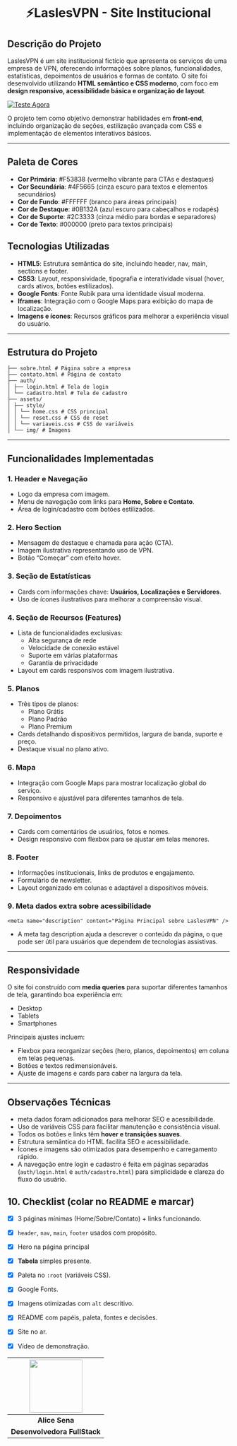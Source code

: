 <div align="center">

# ⚡LaslesVPN - Site Institucional

</div>

## Descrição do Projeto
LaslesVPN é um site institucional fictício que apresenta os serviços de uma empresa de VPN, oferecendo informações sobre planos, funcionalidades, estatísticas, depoimentos de usuários e formas de contato. O site foi desenvolvido utilizando **HTML semântico e CSS moderno**, com foco em **design responsivo, acessibilidade básica e organização de layout**.

[![Teste Agora](https://i.imgur.com/NjMHH9O.png)](https://alicessena.github.io/landingPageLaslesVPN/)

O projeto tem como objetivo demonstrar habilidades em **front-end**, incluindo organização de seções, estilização avançada com CSS e implementação de elementos interativos básicos.

---

## Paleta de Cores
- **Cor Primária**: #F53838 (vermelho vibrante para CTAs e destaques)
- **Cor Secundária**: #4F5665 (cinza escuro para textos e elementos secundários)
- **Cor de Fundo**: #FFFFFF (branco para áreas principais)
- **Cor de Destaque**: #0B132A (azul escuro para cabeçalhos e rodapés)
- **Cor de Suporte**: #2C3333 (cinza médio para bordas e separadores)
- **Cor de Texto**: #000000 (preto para textos principais)

## Tecnologias Utilizadas

- **HTML5**: Estrutura semântica do site, incluindo header, nav, main, sections e footer.
- **CSS3**: Layout, responsividade, tipografia e interatividade visual (hover, cards ativos, botões estilizados).
- **Google Fonts**: Fonte Rubik para uma identidade visual moderna.
- **Iframes**: Integração com o Google Maps para exibição do mapa de localização.
- **Imagens e ícones**: Recursos gráficos para melhorar a experiência visual do usuário.

---

## Estrutura do Projeto

```├── index.html # Página principal
├── sobre.html # Página sobre a empresa
├── contato.html # Página de contato
├── auth/
│ ├── login.html # Tela de login
│ └── cadastro.html # Tela de cadastro
├── assets/
│ ├── style/
│ │ └── home.css # CSS principal
│ │ └── reset.css # CSS de reset
│ │ └── variaveis.css # CSS de variáveis
│ └── img/ # Imagens
```

---

## Funcionalidades Implementadas

### 1. Header e Navegação
- Logo da empresa com imagem.
- Menu de navegação com links para **Home, Sobre e Contato**.
- Área de login/cadastro com botões estilizados.

### 2. Hero Section
- Mensagem de destaque e chamada para ação (CTA).
- Imagem ilustrativa representando uso de VPN.
- Botão “Começar” com efeito hover.

### 3. Seção de Estatísticas
- Cards com informações chave: **Usuários, Localizações e Servidores**.
- Uso de ícones ilustrativos para melhorar a compreensão visual.

### 4. Seção de Recursos (Features)
- Lista de funcionalidades exclusivas:
  - Alta segurança de rede
  - Velocidade de conexão estável
  - Suporte em várias plataformas
  - Garantia de privacidade
- Layout em cards responsivos com imagem ilustrativa.

### 5. Planos
- Três tipos de planos:
  - Plano Grátis
  - Plano Padrão
  - Plano Premium
- Cards detalhando dispositivos permitidos, largura de banda, suporte e preço.
- Destaque visual no plano ativo.

### 6. Mapa
- Integração com Google Maps para mostrar localização global do serviço.
- Responsivo e ajustável para diferentes tamanhos de tela.

### 7. Depoimentos
- Cards com comentários de usuários, fotos e nomes.
- Design responsivo com flexbox para se ajustar em telas menores.

### 8. Footer
- Informações institucionais, links de produtos e engajamento.
- Formulário de newsletter.
- Layout organizado em colunas e adaptável a dispositivos móveis.

### 9. Meta dados extra sobre acessibilidade
```<meta name="description" content="Página Principal sobre LaslesVPN" />```
- A meta tag description ajuda a descrever o conteúdo da página, o que pode ser útil para usuários que dependem de tecnologias assistivas.

---

## Responsividade
O site foi construído com **media queries** para suportar diferentes tamanhos de tela, garantindo boa experiência em:

- Desktop
- Tablets
- Smartphones

Principais ajustes incluem:
- Flexbox para reorganizar seções (hero, planos, depoimentos) em coluna em telas pequenas.
- Botões e textos redimensionáveis.
- Ajuste de imagens e cards para caber na largura da tela.

---

## Observações Técnicas

- meta dados foram adicionados para melhorar SEO e acessibilidade.
- Uso de variáveis CSS para facilitar manutenção e consistência visual.
- Todos os botões e links têm **hover e transições suaves**.
- Estrutura semântica do HTML facilita SEO e acessibilidade.
- Ícones e imagens são otimizados para desempenho e carregamento rápido.
- A navegação entre login e cadastro é feita em páginas separadas (`auth/login.html` e `auth/cadastro.html`) para simplicidade e clareza do fluxo do usuário.

## 10. Checklist (colar no README e marcar)

- [x]  3 páginas mínimas (Home/Sobre/Contato) + links funcionando.
- [x]  `header`, `nav`, `main`, `footer` usados com propósito.
- [x]  Hero na página principal
- [x]  **Tabela** simples presente.
- [x]  Paleta no `:root` (variáveis CSS).
- [x]  Google Fonts.
- [x]  Imagens otimizadas com `alt` descritivo.
- [x]  README com papéis, paleta, fontes e decisões.
- [x]  Site no ar.
- [x]  Vídeo de demonstração.


|   <img width="120" src="https://github.com/alicessena.png">  |
|:----------------------------:|
|        **Alice Sena**        |
| **Desenvolvedora FullStack** |